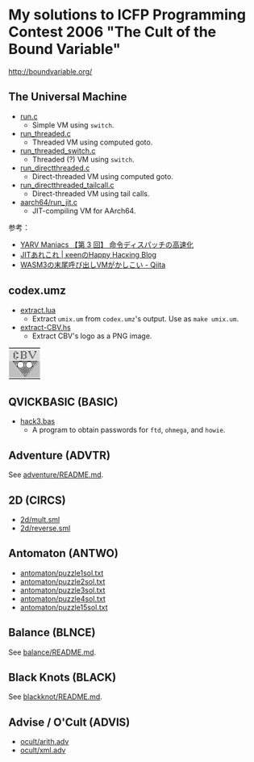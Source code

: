 # My solutions to ICFP Programming Contest 2006 "The Cult of the Bound Variable"

<http://boundvariable.org/>

## The Universal Machine

* [run.c](run.c)
    * Simple VM using `switch`.
* [run_threaded.c](run_threaded.c)
    * Threaded VM using computed goto.
* [run_threaded_switch.c](run_threaded_switch.c)
    * Threaded (?) VM using `switch`.
* [run_directthreaded.c](run_directthreaded.c)
    * Direct-threaded VM using computed goto.
* [run_directthreaded_tailcall.c](run_directthreaded_tailcall.c)
    * Direct-threaded VM using tail calls.
* [aarch64/run_jit.c](aarch64/run_jit.c)
    * JIT-compiling VM for AArch64.

参考：

* [YARV Maniacs 【第 3 回】 命令ディスパッチの高速化](https://magazine.rubyist.net/articles/0008/0008-YarvManiacs.html)
* [JITあれこれ | κeenのHappy Hacκing Blog](https://keens.github.io/blog/2018/12/01/jitarekore/)
* [WASM3の末尾呼び出しVMがかしこい - Qiita](https://qiita.com/okuoku/items/ed52f48ce871f429759e)

## codex.umz

* [extract.lua](extract.lua)
    * Extract `umix.um` from `codex.umz`'s output. Use as `make umix.um`.
* [extract-CBV.hs](extract-CBV.hs)
    * Extract CBV's logo as a PNG image.

![](CBV.png)

## QVICKBASIC (BASIC)

* [hack3.bas](hack3.bas)
    * A program to obtain passwords for `ftd`, `ohmega`, and `howie`.

## Adventure (ADVTR)

See [adventure/README.md](adventure/README.md).

## 2D (CIRCS)

* [2d/mult.sml](2d/mult.sml)
* [2d/reverse.sml](2d/reverse.sml)

## Antomaton (ANTWO)

* [antomaton/puzzle1sol.txt](antomaton/puzzle1sol.txt)
* [antomaton/puzzle2sol.txt](antomaton/puzzle2sol.txt)
* [antomaton/puzzle3sol.txt](antomaton/puzzle3sol.txt)
* [antomaton/puzzle4sol.txt](antomaton/puzzle4sol.txt)
* [antomaton/puzzle15sol.txt](antomaton/puzzle15sol.txt)

## Balance (BLNCE)

See [balance/README.md](balance/README.md).

## Black Knots (BLACK)

See [blackknot/README.md](blackknot/README.md).

## Advise / O'Cult (ADVIS)

* [ocult/arith.adv](ocult/arith.adv)
* [ocult/xml.adv](ocult/xml.adv)
